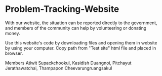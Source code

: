 # Problem-Tracking-Website
With our website, the situation can be reported directly to the government, and members of the community can help by volunteering or donating money.

Use this website's code by downloading files and opening them in website by using your computer. Copy path from "Test site" html file and placed in browser.

Members
Atiwit Supackchookul, 
Kasidish Duangnoi, 
Pitchayut Jerathawatchai, 
Thampapon Cheevarungruangsakul

